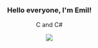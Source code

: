 <div align="center">
<h3>Hello everyone, I'm Emil!</h3>
<p align="center">C and C#</p>
<img src="https://github-readme-stats.vercel.app/api?username=Gerhard-Schulz&count_private=true&title_color=fefefe&bg_color=36393f&text_color=fefefe&show_icons=true&hide_border=true&custom_title=Emils's%20Github%20Stats">
</div>
